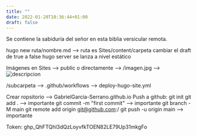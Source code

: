 ```yaml
---
title: ""
date: 2022-01-20T10:36:44+01:00
draft: false
---
```


Se contiene la sabiduría del señor en esta biblia versicular remota.

hugo new ruta/nombre.md --> ruta es Sites/content/carpeta
cambiar el draft de true a false
hugo server se lanza a nivel estático

Imágenes en Sites --> public o directamente --> /imagen.jpg --> ![descripcion](ruta)

/subcarpeta --> .github/workflows --> deploy-hugo-site.yml


Crear ropsitorio --> GabrielGarcia-Serrano.github.io
Push a github:
git init
git add .           --> importante
git commit -m "first commit"    --> importante
git branch -M main
git remote add origin git@github.com:<username>/<repo-name>
git push -u origin main     --> importante

Token:
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